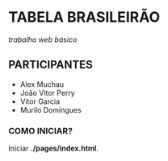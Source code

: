 # TABELA BRASILEIRÃO
*trabalho web básico*

## PARTICIPANTES
* Alex Muchau
* João Vitor Perry
* Vitor Garcia
* Murilo Domingues

### COMO INICIAR?
Iniciar **./pages/index.html**.